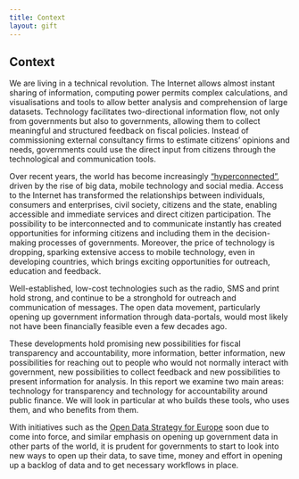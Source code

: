 ```yaml
---
title: Context
layout: gift
---
```


## Context

We are living in a technical revolution. The Internet allows almost instant sharing of information, computing power permits complex calculations, and visualisations and tools to allow better analysis and comprehension of large datasets. Technology facilitates two-directional information flow, not only from governments but also to governments, allowing them to collect meaningful and structured feedback on fiscal policies. Instead of commissioning external consultancy firms to estimate citizens’ opinions and needs, governments could use the direct input from citizens through the technological and communication tools.

Over recent years, the world has become increasingly [“hyperconnected”](http://reports.weforum.org/global-information-technology-2012/), driven by the rise of big data, mobile technology and social media. Access to the Internet has transformed the relationships between individuals, consumers and enterprises, civil society, citizens and the state, enabling accessible and immediate services and direct citizen participation. The possibility to be interconnected and to communicate instantly has created opportunities for informing citizens and including them in the decision-making processes of governments.  Moreover, the price of technology is dropping, sparking extensive access to mobile technology, even in developing countries, which brings exciting opportunities for outreach, education and feedback.

Well-established, low-cost technologies such as the radio, SMS  and print hold strong, and continue to be a stronghold for outreach and communication of messages. The open data movement, particularly opening up government information through data-portals, would most likely not have been financially feasible even a few decades ago.

These developments hold promising new possibilities for fiscal transparency and accountability, more information, better information, new possibilities for reaching out to people who would not normally interact with government, new possibilities to collect feedback and new possibilities to present information for analysis. In this report we examine two main areas: technology for transparency and technology for accountability around public finance. We will look in particular at who builds these tools, who uses them, and who benefits from them.

With initiatives such as the [Open Data Strategy for Europe](http://bit.ly/EUopendata) soon due to come into force, and similar emphasis on opening up government data in other parts of the world, it is prudent for governments to start to look into new ways to open up their data, to save time, money and effort in opening up a backlog of data and to get necessary workflows in place.
